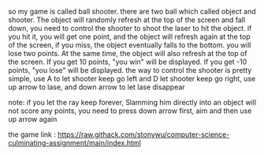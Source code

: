 so my game is called ball shooter. there are two ball which called object and shooter.
The object will randomly refresh at the top of the screen and fall down, you need to control the shooter to shoot the laser to hit the object.
if you hit it, you will get one point, and the object will refresh again at the top of the screen, if you miss, the object eventually falls to the bottom.
you will lose two points. At the same time, the object will also refresh at the top of the screen. If you get 10 points, "you win" will be displayed.
If you get -10 points, "you lose" will be displayed.
the way to control the shooter is pretty simple, use A to let shooter keep go left and D let shooter keep go right, use  up arrow to lase, and down arrow to let lase disappear

note: if you let the ray keep forever, Slamming him directly into an object will not score any points, you need to press down arrow first, aim and then use up arrow again

the game link : https://raw.githack.com/stonywu/computer-science-culminating-assignment/main/index.html
